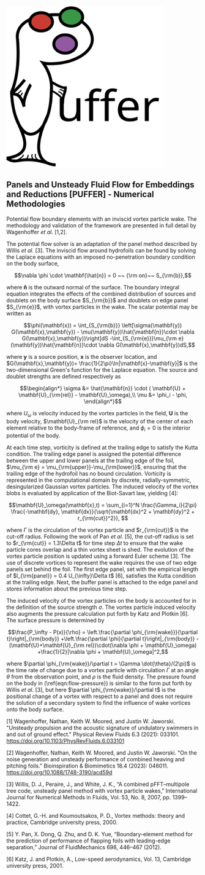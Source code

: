 <img src="./images/puffer.svg" alt="a logo" height="420" width="auto">

## Panels and Unsteady Fluid Flow for Embeddings and Reductions [PUFFER] - Numerical Methodologies 


Potential flow boundary elements with an inviscid vortex particle wake. The methodology and validation of the framework are presented in full detail by Wagenhoffer *et al.* [1,2].

The potential flow solver is an adaptation of the panel method described by Willis *et al.* [3]. The inviscid flow around hydrofoils can be found by solving the Laplace equations with an imposed no-penetration boundary condition on the body surface,

```math
\nabla \phi \cdot \mathbf{\hat{n}} = 0 ~~ {\rm on}~~ S_{\rm{b}},
```

where $\mathbf{\hat{n}}$ is the outward normal of the surface. The boundary integral equation integrates the effects of the combined distribution of sources and doublets on the body surface $S_{\rm{b}}$ and doublets on edge panel $S_{\rm{e}}$, with vortex particles in the wake. The scalar potential may be written as

```math
\phi(\mathbf{x}) = \int_{S_{\rm{b}}} \left[\sigma(\mathbf{y}) G(\mathbf{x},\mathbf{y}) - \mu(\mathbf{y})\hat{\mathbf{n}}\cdot \nabla G(\mathbf{x},\mathbf{y})\right]dS -\int_{S_{\rm{e}}}\mu_{\rm e}(\mathbf{y})\hat{\mathbf{n}}\cdot \nabla G(\mathbf{x},\mathbf{y})dS,
```

where $\mathbf{y}$ is a source position, $\mathbf{x}$ is the observer location, and $G(\mathbf{x},\mathbf{y})= \frac{1}{2\pi}\ln|\mathbf{x}-\mathbf{y}|$ is the two-dimensional Green's function for the Laplace equation. The source and doublet strengths are defined respectively as

```math
\begin{align*}
\sigma &= \hat{\mathbf{n}} \cdot ( \mathbf{U} + \mathbf{U}_{\rm{rel}} - \mathbf{U}_\omega),\\
\mu &= \phi_i - \phi,
\end{align*}
```

where $U_\omega$ is velocity induced by the vortex particles in the field, $\mathbf{U}$ is the body velocity, $\mathbf{U}_{\rm rel}$ is the velocity of the center of each element relative to the body-frame of reference, and $\phi_i = 0$ is the interior potential of the body.

At each time step, vorticity is defined at the trailing edge to satisfy the Kutta condition. The trailing edge panel is assigned the potential difference between the upper and lower panels at the trailing edge of the foil, $\mu_{\rm e} = \mu_{\rm{upper}}-\mu_{\rm{lower}}$, ensuring that the trailing edge of the hydrofoil has no bound circulation. Vorticity is represented in the computational domain by discrete, radially-symmetric, desingularized Gaussian vortex particles. The induced velocity of the vortex blobs is evaluated by application of the Biot-Savart law, yielding [4]:

```math
\mathbf{U}_\omega(\mathbf{x},t) = \sum_{i=1}^N \frac{\Gamma_i}{2\pi} \frac{-\mathbf{dy}, \mathbf{dx}}{\sqrt{\mathbf{dx}^2 + \mathbf{dy}^2 + r_{\rm{cut}}^2}},

```

where $\Gamma$ is the circulation of the vortex particle and $r_{\rm{cut}}$ is the cut-off radius. Following the work of Pan *et al.* [5], the cut-off radius is set to $r_{\rm{cut}} = 1.3\Delta t$ for time step $\Delta t$ to ensure that the wake particle cores overlap and a thin vortex sheet is shed. The evolution of the vortex particle position is updated using a forward Euler scheme [3]. The use of discrete vortices to represent the wake requires the use of two edge panels set behind the foil. The first edge panel, set with the empirical length of $l_{\rm{panel}} = 0.4 U_{\infty}\Delta t$ [6], satisfies the Kutta condition at the trailing edge. Next, the buffer panel is attached to the edge panel and stores information about the previous time step.

The induced velocity of the vortex particles on the body is accounted for in the definition of the source strength $\sigma$. The vortex particle induced velocity also augments the pressure calculation put forth by Katz and Plotkin [6]. The surface pressure is determined by

```math
\frac{P_\infty - P(x)}{\rho} = \left.\frac{\partial \phi_{\rm{wake}}}{\partial t}\right|_{\rm{body}} +\left.\frac{\partial \phi}{\partial t}\right|_{\rm{body}} - (\mathbf{U}+\mathbf{U}_{\rm rel})\cdot(\nabla \phi + \mathbf{U}_\omega) +\frac{1}{2}|\nabla \phi + \mathbf{U}_\omega|^2,
```

where $\partial \phi_{\rm{wake}}/\partial t = \Gamma \dot{\theta}/(2\pi)$ is the time rate of change due to a vortex particle with circulation $\Gamma$ at an angle $\theta$ from the observation point, and $\rho$ is the fluid density. The pressure found on the body in (\ref{eqn:flow-pressure}) is similar to the form put forth by Willis *et al.* [3], but here $\partial \phi_{\rm{wake}}/\partial t$ is the positional change of a vortex with respect to a panel and does not require the solution of a secondary system to find the influence of wake vortices onto the body surface.

[1] Wagenhoffer, Nathan, Keith W. Moored, and Justin W. Jaworski. "Unsteady propulsion and the acoustic signature of undulatory swimmers in and out of ground effect." Physical Review Fluids 6.3 (2021): 033101. https://doi.org/10.1103/PhysRevFluids.6.033101

[2] Wagenhoffer, Nathan, Keith W. Moored, and Justin W. Jaworski. "On the noise generation and unsteady performance of combined heaving and pitching foils." Bioinspiration & Biomimetics 18.4 (2023): 046011. https://doi.org/10.1088/1748-3190/acd59d

[3] Willis, D. J., Peraire, J., and White, J. K., “A combined pFFT–multipole tree code, unsteady panel method with vortex particle wakes,” International Journal for Numerical Methods in Fluids, Vol. 53, No. 8, 2007, pp. 1399–1422. 

[4] Cottet, G.-H. and Koumoutsakos, P. D., Vortex methods: theory and practice, Cambridge university press, 2000.

[5] Y. Pan, X. Dong, Q. Zhu, and D. K. Yue, “Boundary-element method for the prediction of performance of flapping foils with leading-edge separation,” Journal of FluidMechanics 698, 446–467 (2012).

[6] Katz, J. and Plotkin, A., Low-speed aerodynamics, Vol. 13, Cambridge university press, 2001.
